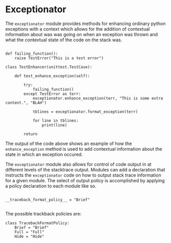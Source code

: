 # Exceptionator
The `exceptionator` module provides methods for enhancing ordinary python
exceptions with a context which allows for the addition of contextual
information about was was going on when an exception was thrown and what
the contextual state of the code on the stack was.

```{python}

def failing_function():
    raise TestError("This is a test error")

class TestEnhancer(unittest.TestCase):

    def test_enhance_exception(self):

        try:
            failing_function()
        except TestError as terr:
            exceptionator.enhance_exception(terr, "This is some extra content.", "BLAH")

            tblines = exceptionator.format_exception(terr)

            for line in tblines:
                print(line)

        return

```

The output of the code above shows an example of how the `enhance_exception` method is
used to add contextual information about the state in which an exception occured.

The `exceptionator` module also allows for control of code output in at different levels
of the stacktrace output.  Modules can add a declaration that instructs the `exceptionator`
code on how to output stack trace information for a given module.  The select of output policy
is accomplished by applying a policy declaration to each module like so.

```

__traceback_format_policy__ = "Brief"


```

The possible trackback policies are:

```
class TracebackFormatPolicy:
    Brief = "Brief"
    Full = "Full"
    Hide = "Hide"
```



